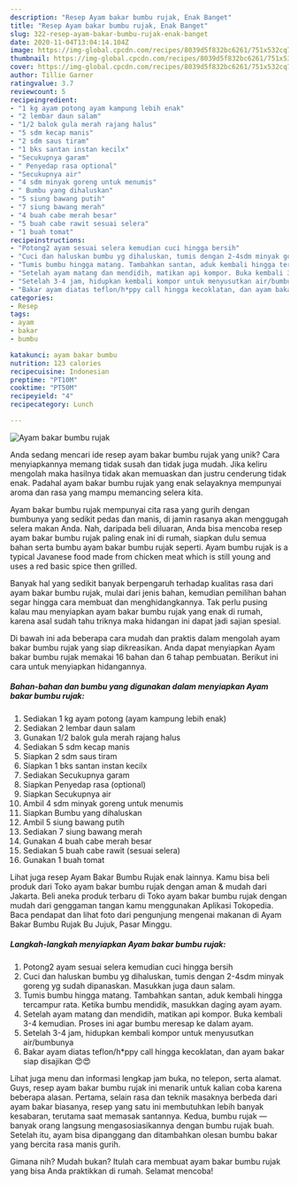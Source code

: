 ```yaml
---
description: "Resep Ayam bakar bumbu rujak, Enak Banget"
title: "Resep Ayam bakar bumbu rujak, Enak Banget"
slug: 322-resep-ayam-bakar-bumbu-rujak-enak-banget
date: 2020-11-04T13:04:14.104Z
image: https://img-global.cpcdn.com/recipes/8039d5f832bc6261/751x532cq70/ayam-bakar-bumbu-rujak-foto-resep-utama.jpg
thumbnail: https://img-global.cpcdn.com/recipes/8039d5f832bc6261/751x532cq70/ayam-bakar-bumbu-rujak-foto-resep-utama.jpg
cover: https://img-global.cpcdn.com/recipes/8039d5f832bc6261/751x532cq70/ayam-bakar-bumbu-rujak-foto-resep-utama.jpg
author: Tillie Garner
ratingvalue: 3.7
reviewcount: 5
recipeingredient:
- "1 kg ayam potong ayam kampung lebih enak"
- "2 lembar daun salam"
- "1/2 balok gula merah rajang halus"
- "5 sdm kecap manis"
- "2 sdm saus tiram"
- "1 bks santan instan kecilx"
- "Secukupnya garam"
- " Penyedap rasa optional"
- "Secukupnya air"
- "4 sdm minyak goreng untuk menumis"
- " Bumbu yang dihaluskan"
- "5 siung bawang putih"
- "7 siung bawang merah"
- "4 buah cabe merah besar"
- "5 buah cabe rawit sesuai selera"
- "1 buah tomat"
recipeinstructions:
- "Potong2 ayam sesuai selera kemudian cuci hingga bersih"
- "Cuci dan haluskan bumbu yg dihaluskan, tumis dengan 2-4sdm minyak goreng yg sudah dipanaskan. Masukkan juga daun salam."
- "Tumis bumbu hingga matang. Tambahkan santan, aduk kembali hingga tercampur rata. Ketika bumbu mendidik, masukkan daging ayam ayam."
- "Setelah ayam matang dan mendidih, matikan api kompor. Buka kembali 3-4 kemudian. Proses ini agar bumbu meresap ke dalam ayam."
- "Setelah 3-4 jam, hidupkan kembali kompor untuk menyusutkan air/bumbunya"
- "Bakar ayam diatas teflon/h*ppy call hingga kecoklatan, dan ayam bakar siap disajikan 😍😍"
categories:
- Resep
tags:
- ayam
- bakar
- bumbu

katakunci: ayam bakar bumbu 
nutrition: 123 calories
recipecuisine: Indonesian
preptime: "PT10M"
cooktime: "PT50M"
recipeyield: "4"
recipecategory: Lunch

---
```



![Ayam bakar bumbu rujak](https://img-global.cpcdn.com/recipes/8039d5f832bc6261/751x532cq70/ayam-bakar-bumbu-rujak-foto-resep-utama.jpg)

Anda sedang mencari ide resep ayam bakar bumbu rujak yang unik? Cara menyiapkannya memang tidak susah dan tidak juga mudah. Jika keliru mengolah maka hasilnya tidak akan memuaskan dan justru cenderung tidak enak. Padahal ayam bakar bumbu rujak yang enak selayaknya mempunyai aroma dan rasa yang mampu memancing selera kita.

Ayam bakar bumbu rujak mempunyai cita rasa yang gurih dengan bumbunya yang sedikit pedas dan manis, di jamin rasanya akan menggugah selera makan Anda. Nah, daripada beli diluaran, Anda bisa mencoba resep ayam bakar bumbu rujak paling enak ini di rumah, siapkan dulu semua bahan serta bumbu ayam bakar bumbu rujak seperti. Ayam bumbu rujak is a typical Javanese food made from chicken meat which is still young and uses a red basic spice then grilled.

Banyak hal yang sedikit banyak berpengaruh terhadap kualitas rasa dari ayam bakar bumbu rujak, mulai dari jenis bahan, kemudian pemilihan bahan segar hingga cara membuat dan menghidangkannya. Tak perlu pusing kalau mau menyiapkan ayam bakar bumbu rujak yang enak di rumah, karena asal sudah tahu triknya maka hidangan ini dapat jadi sajian spesial.


Di bawah ini ada beberapa cara mudah dan praktis dalam mengolah ayam bakar bumbu rujak yang siap dikreasikan. Anda dapat menyiapkan Ayam bakar bumbu rujak memakai 16 bahan dan 6 tahap pembuatan. Berikut ini cara untuk menyiapkan hidangannya.

<!--inarticleads1-->

##### Bahan-bahan dan bumbu yang digunakan dalam menyiapkan Ayam bakar bumbu rujak:

1. Sediakan 1 kg ayam potong (ayam kampung lebih enak)
1. Sediakan 2 lembar daun salam
1. Gunakan 1/2 balok gula merah rajang halus
1. Sediakan 5 sdm kecap manis
1. Siapkan 2 sdm saus tiram
1. Siapkan 1 bks santan instan kecilx
1. Sediakan Secukupnya garam
1. Siapkan  Penyedap rasa (optional)
1. Siapkan Secukupnya air
1. Ambil 4 sdm minyak goreng untuk menumis
1. Siapkan  Bumbu yang dihaluskan
1. Ambil 5 siung bawang putih
1. Sediakan 7 siung bawang merah
1. Gunakan 4 buah cabe merah besar
1. Sediakan 5 buah cabe rawit (sesuai selera)
1. Gunakan 1 buah tomat


Lihat juga resep Ayam Bakar Bumbu Rujak enak lainnya. Kamu bisa beli produk dari Toko ayam bakar bumbu rujak dengan aman &amp; mudah dari Jakarta. Beli aneka produk terbaru di Toko ayam bakar bumbu rujak dengan mudah dari genggaman tangan kamu menggunakan Aplikasi Tokopedia. Baca pendapat dan lihat foto dari pengunjung mengenai makanan di Ayam Bakar Bumbu Rujak Bu Jujuk, Pasar Minggu. 

<!--inarticleads2-->

##### Langkah-langkah menyiapkan Ayam bakar bumbu rujak:

1. Potong2 ayam sesuai selera kemudian cuci hingga bersih
1. Cuci dan haluskan bumbu yg dihaluskan, tumis dengan 2-4sdm minyak goreng yg sudah dipanaskan. Masukkan juga daun salam.
1. Tumis bumbu hingga matang. Tambahkan santan, aduk kembali hingga tercampur rata. Ketika bumbu mendidik, masukkan daging ayam ayam.
1. Setelah ayam matang dan mendidih, matikan api kompor. Buka kembali 3-4 kemudian. Proses ini agar bumbu meresap ke dalam ayam.
1. Setelah 3-4 jam, hidupkan kembali kompor untuk menyusutkan air/bumbunya
1. Bakar ayam diatas teflon/h*ppy call hingga kecoklatan, dan ayam bakar siap disajikan 😍😍


Lihat juga menu dan informasi lengkap jam buka, no telepon, serta alamat. Guys, resep ayam bakar bumbu rujak ini menarik untuk kalian coba karena beberapa alasan. Pertama, selain rasa dan teknik masaknya berbeda dari ayam bakar biasanya, resep yang satu ini membutuhkan lebih banyak kesabaran, terutama saat memasak santannya. Kedua, bumbu rujak — banyak orang langsung mengasosiasikannya dengan bumbu rujak buah. Setelah itu, ayam bisa dipanggang dan ditambahkan olesan bumbu bakar yang bercita rasa manis gurih. 

Gimana nih? Mudah bukan? Itulah cara membuat ayam bakar bumbu rujak yang bisa Anda praktikkan di rumah. Selamat mencoba!
